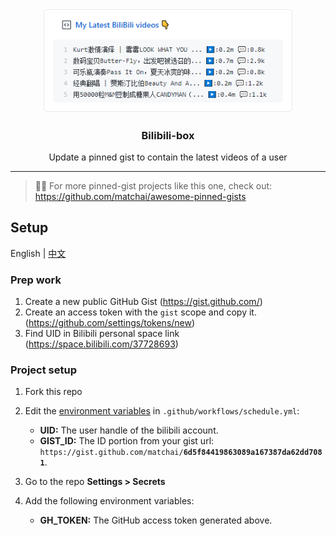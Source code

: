 <p align="center">
  <img width="400" src="./image/demo.png">
  <h3 align="center">Bilibili-box</h3>
  <p align="center">Update a pinned gist to contain the latest videos of a user</p>
</p>

---

> 📌✨ For more pinned-gist projects like this one, check out: https://github.com/matchai/awesome-pinned-gists

## Setup

English | [中文](./readme.zh.md)

### Prep work

1. Create a new public GitHub Gist (https://gist.github.com/)
1. Create an access token with the `gist` scope and copy it. (https://github.com/settings/tokens/new)
1. Find UID in Bilibili personal space link (https://space.bilibili.com/37728693)


### Project setup

1. Fork this repo
1. Edit the [environment variables](https://github.com/KeJunMao/bilibili-box/blob/master/.github/workflows/main.yml#L27-L28) in `.github/workflows/schedule.yml`:

   - **UID:** The user handle of the bilibili account.
   - **GIST_ID:** The ID portion from your gist url: `https://gist.github.com/matchai/`**`6d5f84419863089a167387da62dd7081`**.

1. Go to the repo **Settings > Secrets**
1. Add the following environment variables:
   - **GH_TOKEN:** The GitHub access token generated above.
